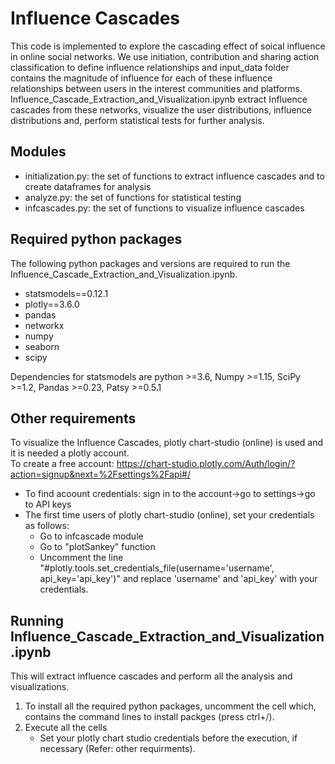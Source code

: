 # Influence Cascades
This code is implemented to explore the cascading effect of soical influence in online social networks. We use initiation, contribution and sharing action classification to define influence relationships and input_data folder contains the magnitude of influence for each of these influence relationships between users in the interest communities and platforms. Influence_Cascade_Extraction_and_Visualization.ipynb extract Influence cascades from these networks, visualize the user distributions, influence distributions and, perform statistical tests for further analysis. 

## Modules
* initialization.py: the set of functions to extract influence cascades and to create dataframes for analysis
* analyze.py: the set of functions for statistical testing 
* infcascades.py: the set of functions to visualize influence cascades

## Required python packages
The following python packages and versions are required to run the Influence_Cascade_Extraction_and_Visualization.ipynb.
* statsmodels==0.12.1 
* plotly==3.6.0
* pandas
* networkx
* numpy
* seaborn
* scipy

Dependencies for statsmodels are python >=3.6, Numpy >=1.15, SciPy >=1.2, Pandas >=0.23, Patsy >=0.5.1

## Other requirements
To visualize the Influence Cascades, plotly chart-studio (online) is used and it is needed a plotly account.    
To create a free account: https://chart-studio.plotly.com/Auth/login/?action=signup&next=%2Fsettings%2Fapi#/

* To find acoount credentials: sign in to the account->go to settings->go to API keys
* The first time users of plotly chart-studio (online), set your credentials as follows: 
    * Go to infcascade module
    * Go to "plotSankey" function
    * Uncomment the line "#plotly.tools.set_credentials_file(username='username', api_key='api_key')" and replace 'username' and 'api_key' with your credentials.

## Running Influence_Cascade_Extraction_and_Visualization.ipynb
This will extract influence cascades and perform all the analysis and visualizations.
1. To install all the required python packages, uncomment the cell which, contains the command lines to install packges (press ctrl+/). 
2. Execute all the cells
    * Set your plotly chart studio credentials before the execution, if necessary (Refer: other requirments).
